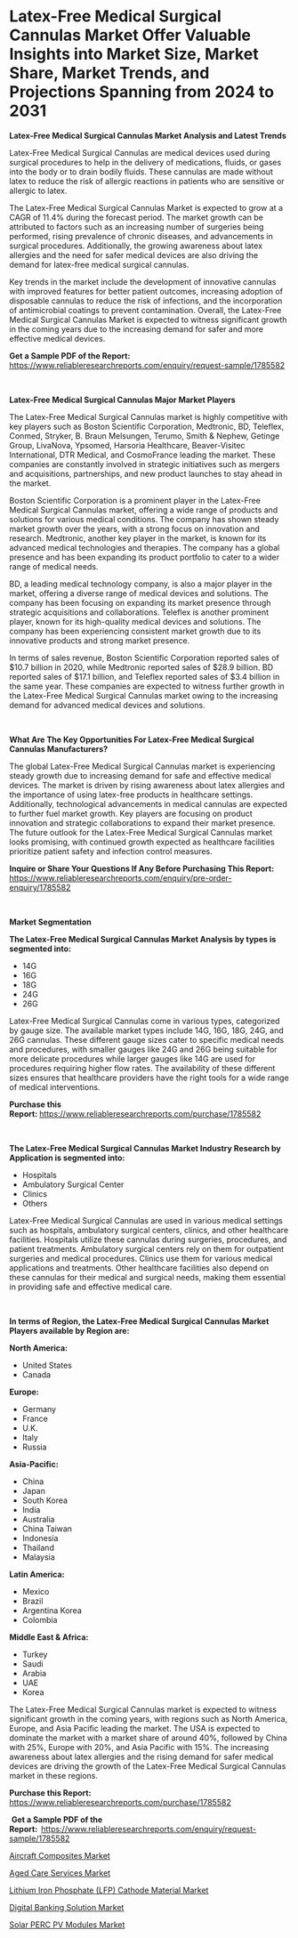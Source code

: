 <p><h1>Latex-Free Medical Surgical Cannulas Market Offer Valuable Insights into Market Size, Market Share, Market Trends, and Projections Spanning from 2024 to 2031</h1></p><p><strong>Latex-Free Medical Surgical Cannulas Market Analysis and Latest Trends</strong></p>
<p><p>Latex-Free Medical Surgical Cannulas are medical devices used during surgical procedures to help in the delivery of medications, fluids, or gases into the body or to drain bodily fluids. These cannulas are made without latex to reduce the risk of allergic reactions in patients who are sensitive or allergic to latex.</p><p>The Latex-Free Medical Surgical Cannulas Market is expected to grow at a CAGR of 11.4% during the forecast period. The market growth can be attributed to factors such as an increasing number of surgeries being performed, rising prevalence of chronic diseases, and advancements in surgical procedures. Additionally, the growing awareness about latex allergies and the need for safer medical devices are also driving the demand for latex-free medical surgical cannulas.</p><p>Key trends in the market include the development of innovative cannulas with improved features for better patient outcomes, increasing adoption of disposable cannulas to reduce the risk of infections, and the incorporation of antimicrobial coatings to prevent contamination. Overall, the Latex-Free Medical Surgical Cannulas Market is expected to witness significant growth in the coming years due to the increasing demand for safer and more effective medical devices.</p></p>
<p><strong>Get a Sample PDF of the Report:&nbsp;</strong> <a href="https://www.reliableresearchreports.com/enquiry/request-sample/1785582">https://www.reliableresearchreports.com/enquiry/request-sample/1785582</a></p>
<p>&nbsp;</p>
<p><strong>Latex-Free Medical Surgical Cannulas Major Market Players</strong></p>
<p><p>The Latex-Free Medical Surgical Cannulas market is highly competitive with key players such as Boston Scientific Corporation, Medtronic, BD, Teleflex, Conmed, Stryker, B. Braun Melsungen, Terumo, Smith & Nephew, Getinge Group, LivaNova, Ypsomed, Harsoria Healthcare, Beaver-Visitec International, DTR Medical, and CosmoFrance leading the market. These companies are constantly involved in strategic initiatives such as mergers and acquisitions, partnerships, and new product launches to stay ahead in the market.</p><p>Boston Scientific Corporation is a prominent player in the Latex-Free Medical Surgical Cannulas market, offering a wide range of products and solutions for various medical conditions. The company has shown steady market growth over the years, with a strong focus on innovation and research. Medtronic, another key player in the market, is known for its advanced medical technologies and therapies. The company has a global presence and has been expanding its product portfolio to cater to a wider range of medical needs.</p><p>BD, a leading medical technology company, is also a major player in the market, offering a diverse range of medical devices and solutions. The company has been focusing on expanding its market presence through strategic acquisitions and collaborations. Teleflex is another prominent player, known for its high-quality medical devices and solutions. The company has been experiencing consistent market growth due to its innovative products and strong market presence.</p><p>In terms of sales revenue, Boston Scientific Corporation reported sales of $10.7 billion in 2020, while Medtronic reported sales of $28.9 billion. BD reported sales of $17.1 billion, and Teleflex reported sales of $3.4 billion in the same year. These companies are expected to witness further growth in the Latex-Free Medical Surgical Cannulas market owing to the increasing demand for advanced medical devices and solutions.</p></p>
<p>&nbsp;</p>
<p><strong>What Are The Key Opportunities For Latex-Free Medical Surgical Cannulas Manufacturers?</strong></p>
<p><p>The global Latex-Free Medical Surgical Cannulas market is experiencing steady growth due to increasing demand for safe and effective medical devices. The market is driven by rising awareness about latex allergies and the importance of using latex-free products in healthcare settings. Additionally, technological advancements in medical cannulas are expected to further fuel market growth. Key players are focusing on product innovation and strategic collaborations to expand their market presence. The future outlook for the Latex-Free Medical Surgical Cannulas market looks promising, with continued growth expected as healthcare facilities prioritize patient safety and infection control measures.</p></p>
<p><strong>Inquire or Share Your Questions If Any Before Purchasing This Report:</strong> <a href="https://www.reliableresearchreports.com/enquiry/pre-order-enquiry/1785582">https://www.reliableresearchreports.com/enquiry/pre-order-enquiry/1785582</a></p>
<p>&nbsp;</p>
<p><strong>Market Segmentation</strong></p>
<p><strong>The Latex-Free Medical Surgical Cannulas Market Analysis by types is segmented into:</strong></p>
<p><ul><li>14G</li><li>16G</li><li>18G</li><li>24G</li><li>26G</li></ul></p>
<p><p>Latex-Free Medical Surgical Cannulas come in various types, categorized by gauge size. The available market types include 14G, 16G, 18G, 24G, and 26G cannulas. These different gauge sizes cater to specific medical needs and procedures, with smaller gauges like 24G and 26G being suitable for more delicate procedures while larger gauges like 14G are used for procedures requiring higher flow rates. The availability of these different sizes ensures that healthcare providers have the right tools for a wide range of medical interventions.</p></p>
<p><strong>Purchase this Report:&nbsp;</strong><a href="https://www.reliableresearchreports.com/purchase/1785582">https://www.reliableresearchreports.com/purchase/1785582</a></p>
<p>&nbsp;</p>
<p><strong>The Latex-Free Medical Surgical Cannulas Market Industry Research by Application is segmented into:</strong></p>
<p><ul><li>Hospitals</li><li>Ambulatory Surgical Center</li><li>Clinics</li><li>Others</li></ul></p>
<p><p>Latex-Free Medical Surgical Cannulas are used in various medical settings such as hospitals, ambulatory surgical centers, clinics, and other healthcare facilities. Hospitals utilize these cannulas during surgeries, procedures, and patient treatments. Ambulatory surgical centers rely on them for outpatient surgeries and medical procedures. Clinics use them for various medical applications and treatments. Other healthcare facilities also depend on these cannulas for their medical and surgical needs, making them essential in providing safe and effective medical care.</p></p>
<p>&nbsp;</p>
<p><strong>In terms of Region, the Latex-Free Medical Surgical Cannulas Market Players available by Region are:</strong></p>
<p>
    <p> <strong> North America: </strong>
        <ul>
            <li>United States</li>
            <li>Canada</li>
        </ul>
        </p> 
    <p> <strong> Europe: </strong>
        <ul>
            <li>Germany</li>
            <li>France</li>
            <li>U.K.</li>
            <li>Italy</li>
            <li>Russia</li>
        </ul>
        </p> 
    <p> <strong> Asia-Pacific: </strong>
        <ul>
            <li>China</li>
            <li>Japan</li>
            <li>South Korea</li>
            <li>India</li>
            <li>Australia</li>
            <li>China Taiwan</li>
            <li>Indonesia</li>
            <li>Thailand</li>
            <li>Malaysia</li>
        </ul>
        </p> 
    <p> <strong> Latin America: </strong>
        <ul>
            <li>Mexico</li>
            <li>Brazil</li>
            <li>Argentina Korea</li>
            <li>Colombia</li>
        </ul>
        </p> 
    <p> <strong> Middle East & Africa: </strong>
        <ul>
            <li>Turkey</li>
            <li>Saudi</li>
            <li>Arabia</li>
            <li>UAE</li>
            <li>Korea</li>
        </ul>
    </p>
    </p>
<p><p>The Latex-Free Medical Surgical Cannulas market is expected to witness significant growth in the coming years, with regions such as North America, Europe, and Asia Pacific leading the market. The USA is expected to dominate the market with a market share of around 40%, followed by China with 25%, Europe with 20%, and Asia Pacific with 15%. The increasing awareness about latex allergies and the rising demand for safer medical devices are driving the growth of the Latex-Free Medical Surgical Cannulas market in these regions.</p></p>
<p><strong>Purchase this Report: </strong><a href="https://www.reliableresearchreports.com/purchase/1785582">https://www.reliableresearchreports.com/purchase/1785582</a></p>
<p>&nbsp;<strong>Get a Sample PDF of the Report:&nbsp;&nbsp;</strong><a href="https://www.reliableresearchreports.com/enquiry/request-sample/1785582">https://www.reliableresearchreports.com/enquiry/request-sample/1785582</a></p>
<p><strong></strong></p>
<p><p><a href="https://medium.com/@bonniehoppe2023/aircraft-composites-market-trends-forecast-and-competitive-analysis-to-2031-580037a00516">Aircraft Composites Market</a></p><p><a href="https://medium.com/@bonniehoppe2023/aged-care-services-nbsp-market-focuses-on-market-share-size-and-projected-forecast-till-2031-9ca0b216664b">Aged Care Services Market</a></p><p><a href="https://github.com/myacatherineblakecaczo9vcsw/Market-Research-Report-List-1/blob/main/lithium-iron-phosphate-lfp-cathode-material-market.md">Lithium Iron Phosphate (LFP) Cathode Material Market</a></p><p><a href="https://medium.com/@bonniehoppe2023/digital-banking-solution-market-size-and-market-trends-complete-industry-overview-2024-to-2031-122d8c02e653">Digital Banking Solution Market</a></p><p><a href="https://github.com/okotobwrhuteie/Market-Research-Report-List-1/blob/main/solar-perc-pv-modules-market.md">Solar PERC PV Modules Market</a></p></p>